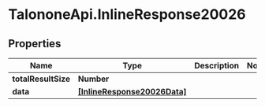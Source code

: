 # TalononeApi.InlineResponse20026

## Properties
Name | Type | Description | Notes
------------ | ------------- | ------------- | -------------
**totalResultSize** | **Number** |  | 
**data** | [**[InlineResponse20026Data]**](InlineResponse20026Data.md) |  | 


